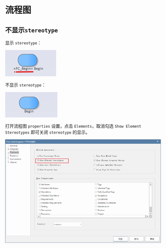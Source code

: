 # 流程图

## 不显示`stereotype`

显示 `stereotype`：

![image-20250612165535599](images/image-20250612165535599.png)

不显示 `stereotype`：

![image-20250612165735584](images/image-20250612165735584.png)

打开流程图 `properties` 设置，点击 `Elements`，取消勾选 `Show Element Stereotypes` 即可关闭 `stereotype` 的显示。

![image-20250612171105627](images/image-20250612171105627.png)
